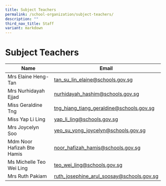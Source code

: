```yaml
---
title: Subject Teachers
permalink: /school-organization/subject-teachers/
description: ""
third_nav_title: Staff
variant: markdown
---
```

# Subject Teachers




| Name | Email | 
| -------- | -------- | 
 | Mrs Elaine Heng-Tan | 	tan_su_lin_elaine@schools.gov.sg | 
 | Mrs Nurhidayah Ejjad	 | nurhidayah_hashim@schools.gov.sg | 
 | Miss Geraldine Tng	 | tng_hiang_tiang_geraldine@schools.gov.sg | 
 | Miss Yap Li Ling | 	yap_li_ling@schools.gov.sg | 
 | Mrs Joycelyn Soo | 	yeo_su_yong_joycelyn@schools.gov.sg | 
 | Mdm Noor Hafizah Bte Hamis | 	noor_hafizah_hamis@schools.gov.sg | 
 | Ms Michelle Teo Wei Ling | teo_wei_ling@schools.gov.sg |
 | Mrs Ruth Pakiam | 	ruth_josephine_arul_soosay@schools.gov.sg |